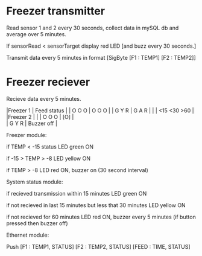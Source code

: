 Freezer transmitter
===

Read sensor 1 and 2 every 30 seconds, collect data in mySQL db and average over 5 minutes.

If sensorRead < sensorTarget display red LED [and buzz every 30 seconds.]

Transmit data every 5 minutes in format [SigByte [F1 : TEMP1] [F2 : TEMP2]]


Freezer reciever
===

Recieve data every 5 minutes.

|Freezer 1 |  Feed status   |
| O O O    |  O    O    O   |
| G Y R    |  G    A    R   |
|          | <15  <30   >60 | 
|Freezer 2 |                |
| O O O    |      [O]       |    
| G Y R    |  Buzzer off    |


Freezer module:

if TEMP < -15 status LED green ON

if  -15 > TEMP > -8 LED yellow ON

if TEMP > -8 LED red ON, buzzer on (30 second interval)


System status module:

if recieved transmission within 15 minutes LED green ON

if not recieved in last 15 minutes but less that 30 minutes LED yellow ON

if not recieved for 60 minutes LED red ON, buzzer every 5 minutes (if button pressed then buzzer off)


Ethernet module:

Push [F1 : TEMP1, STATUS] [F2 : TEMP2, STATUS] [FEED : TIME, STATUS]
